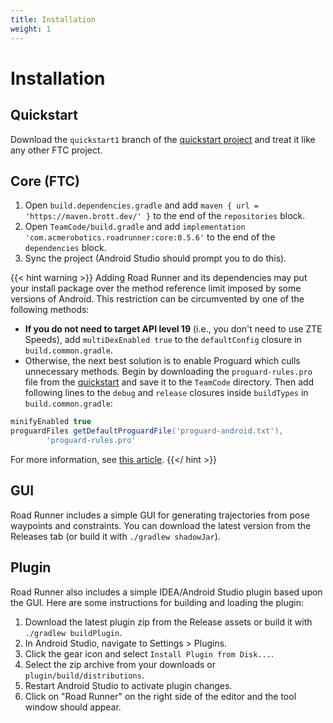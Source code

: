 ```yaml
---
title: Installation
weight: 1
---
```


# Installation

## Quickstart

Download the `quickstart1` branch of the [quickstart
project](https://github.com/acmerobotics/road-runner-quickstart/tree/quickstart1) and treat it
like any other FTC project.

## Core \(FTC\)

1. Open `build.dependencies.gradle` and add `maven { url = 'https://maven.brott.dev/' }` to the end of the `repositories` block.
1. Open `TeamCode/build.gradle` and add `implementation 'com.acmerobotics.roadrunner:core:0.5.6'` to the end of the `dependencies` block.
1. Sync the project \(Android Studio should prompt you to do this\).

{{< hint warning >}}
Adding Road Runner and its dependencies may put your install package over the method reference limit imposed by some versions of Android. This restriction can be circumvented by one of the following methods:

* **If you do not need to target API level 19** \(i.e., you don't need to use ZTE Speeds\), add `multiDexEnabled true` to the `defaultConfig` closure in `build.common.gradle`.
* Otherwise, the next best solution is to enable Proguard which culls unnecessary methods. Begin by downloading the `proguard-rules.pro` file from the [quickstart](https://github.com/acmerobotics/road-runner-quickstart/blob/master/TeamCode/proguard-rules.pro) and save it to the `TeamCode` directory. Then add following lines to the `debug` and `release` closures inside `buildTypes` in `build.common.gradle`:

```groovy
minifyEnabled true
proguardFiles getDefaultProguardFile('proguard-android.txt'),
        'proguard-rules.pro'
```

For more information, see [this article](https://developer.android.com/studio/build/multidex).
{{</ hint >}}

## GUI

Road Runner includes a simple GUI for generating trajectories from pose waypoints and constraints. You can download the latest version from the Releases tab \(or build it with `./gradlew shadowJar`\).

## Plugin

Road Runner also includes a simple IDEA/Android Studio plugin based upon the GUI. Here are some instructions for building and loading the plugin:

1. Download the latest plugin zip from the Release assets or build it with `./gradlew buildPlugin`.
1. In Android Studio, navigate to Settings &gt; Plugins.
1. Click the gear icon and select `Install Plugin from Disk...`.
1. Select the zip archive from your downloads or `plugin/build/distributions`.
1. Restart Android Studio to activate plugin changes.
1. Click on "Road Runner" on the right side of the editor and the tool window should appear.
